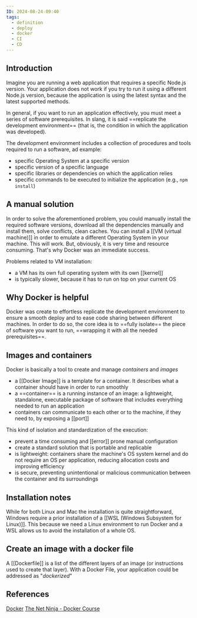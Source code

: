 ```yaml
---
ID: 2024-08-24-09:40
tags:
  - definition
  - deploy
  - docker
  - CI
  - CD
---
```

## Introduction

Imagine you are running a web application that requires a specific Node.js version. Your application does not work if you try to run it using a different Node.js version, because the application is using the latest syntax and the latest supported methods.

In general, if you want to run an application effectively, you must meet a series of software prerequisites. In slang, it is said ==replicate the development environment== (that is, the condition in which the application was developed).

The development environment includes a collection of procedures and tools required to run a software, ad example:
- specific Operating System at a specific version
- specific version of a specific language
- specific libraries or dependencies on which the application relies
- specific commands to be executed to initialize the application (e.g., `npm install`)

## A manual solution

In order to solve the aforementioned problem, you could manually install the required software versions, download all the dependencies manually and install them, solve conflicts, clean caches. You can install a [[VM (virtual machine)]] in order to emulate a different Operating System in your machine. This will work. But, obviously, it is very time and resource consuming. That's why Docker was an immediate success.

Problems related to VM installation:
- a VM has its own full operating system with its own [[kernel]]
- is typically slower, because it has to run on top on your current OS

## Why Docker is helpful

Docker was create to effortless replicate the development environment to ensure a smooth deploy and to ease code sharing between different machines. In order to do so, the core idea is to ==fully isolate== the piece of software you want to run, ==wrapping it with all the needed prerequisites==.

## Images and containers

Docker is basically a tool to create and manage *containers* and *images*
- a [[Docker Image]] is a template for a container. It describes what a container should have in order to run smoothly
- a ==container== is a running instance of an image: a lightweight, standalone, executable package of software that includes everything needed to run an application
- containers can communicate to each other or to the machine, if they need to, by exposing a [[port]]

This kind of isolation and standardization of the execution:
- prevent a time consuming and [[error]] prone manual configuration
- create a standard solution that is portable and replicable
- is lightweight: containers share the machine's OS system kernel and do not require an OS per application, reducing allocation costs and improving efficiency
- is secure, preventing unintentional or malicious communication between the container and its surroundings

## Installation notes

While for both Linux and Mac the installation is quite straightforward, Windows require a prior installation of a [[WSL (Windows Subsystem for Linux)]]. This because we need a Linux environment to run Docker and a WSL allows us to avoid the installation of a whole OS.

## Create an image with a docker file

A [[Dockerfile]] is a list of the different layers of an image (or instructions used to create that layer). With a Docker File, your application could be addressed as "*dockerized*"

## References
[Docker](https://www.docker.com/resources/what-container/)
[The Net Ninja - Docker Course](https://www.youtube.com/watch?v=31ieHmcTUOk&list=PL4cUxeGkcC9hxjeEtdHFNYMtCpjNBm3h7)
